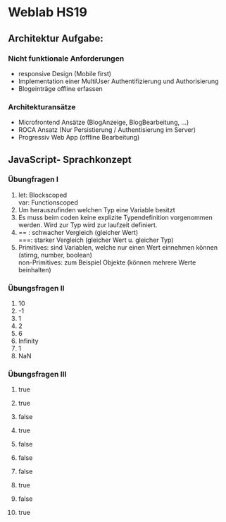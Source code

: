 # Weblab HS19

## Architektur Aufgabe:

### Nicht funktionale Anforderungen
- responsive Design (Mobile first)
- Implementation einer MultiUser  Authentifizierung und Authorisierung
- Blogeinträge offline erfassen

### Architekturansätze
- Microfrontend Ansätze (BlogAnzeige, BlogBearbeitung, ...)
- ROCA Ansatz (Nur Persistierung / Authentisierung im Server)
- Progressiv Web App (offline Bearbeitung)


## JavaScript- Sprachkonzept

### Übungfragen I
1.  let: Blockscoped <br>
    var: Functionscoped
2. Um herauszufinden welchen Typ eine Variable besitzt
3. Es muss beim coden keine explizite Typendefinition vorgenommen werden. Wird zur Typ wird zur laufzeit definiert.
4.  == : schwacher Vergleich (gleicher Wert) <br>
    ===: starker Vergleich (gleicher Wert u. gleicher Typ)
5. Primitives: sind Variablen, welche nur einen Wert einnehmen können (stirng, number, boolean)<br>
non-Primitives: zum Beispiel Objekte (können mehrere Werte beinhalten) 

### Übungsfragen II
1. 10
2. -1
3. 1
4. 2
5. 6
6. Infinity
7. 1
8. NaN

### Übungsfragen III
1. true
2. true
3. false
4. true
5. false

6. false
7. false
8. true
9. false
10. true